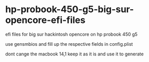 # hp-probook-450-g5-big-sur-opencore-efi-files
efi files for big sur hackintosh opencore on hp probook 450 g5



use gensmbios and fill up the respective fields in config.plist


dont cange the macbook 14,1 keep it as it is and use it to generate
